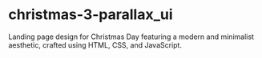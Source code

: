 # christmas-3-parallax_ui
Landing page design for Christmas Day featuring a modern and minimalist aesthetic, crafted using HTML, CSS, and JavaScript.
